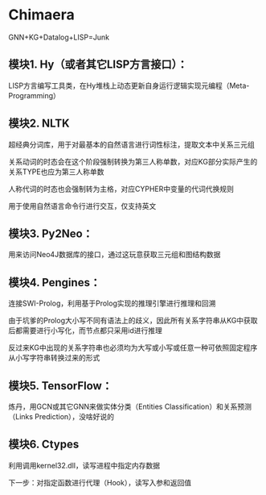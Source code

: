 # Chimaera
GNN+KG+Datalog+LISP=Junk

## 模块1. Hy（或者其它LISP方言接口）：
LISP方言编写工具类，在Hy堆栈上动态更新自身运行逻辑实现元编程（Meta-Programming）

## 模块2. NLTK
超经典分词库，用于对最基本的自然语言进行词性标注，提取文本中关系三元组

关系动词的时态会在这个阶段强制转换为第三人称单数，对应KG部分实际产生的关系TYPE也应为第三人称单数

人称代词的时态也会强制转为主格，对应CYPHER中变量的代词代换规则

用于使用自然语言命令行进行交互，仅支持英文

## 模块3. Py2Neo：
用来访问Neo4J数据库的接口，通过这玩意获取三元组和图结构数据

## 模块4. Pengines：
连接SWI-Prolog，利用基于Prolog实现的推理引擎进行推理和回溯

由于坑爹的Prolog大小写不同有语法上的歧义，因此所有关系字符串从KG中获取后都需要进行小写化，而节点都只采用id进行推理

反过来KG中出现的关系字符串也必须均为大写或小写或任意一种可依照固定程序从小写字符串转换过来的形式

## 模块5. TensorFlow：
炼丹，用GCN或其它GNN来做实体分类（Entities Classification）和关系预测（Links Prediction），没啥好说的

## 模块6. Ctypes
利用调用kernel32.dll，读写进程中指定内存数据

下一步：对指定函数进行代理（Hook），读写入参和返回值